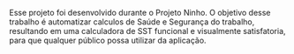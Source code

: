 Esse projeto foi desenvolvido durante o Projeto Ninho.
O objetivo desse trabalho é automatizar calculos de Saúde e Segurança do trabalho, resultando em uma calculadora de SST funcional e visualmente satisfatoria, para que qualquer público possa utilizar da aplicação.
